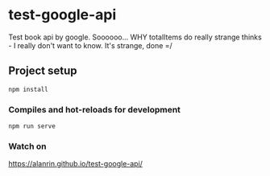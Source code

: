 # test-google-api
Test book api by google.
Soooooo... WHY totalItems do really strange thinks - I really don't want to know. It's strange, done =/

## Project setup
```
npm install
```

### Compiles and hot-reloads for development
```
npm run serve
```

### Watch on

https://alanrin.github.io/test-google-api/
